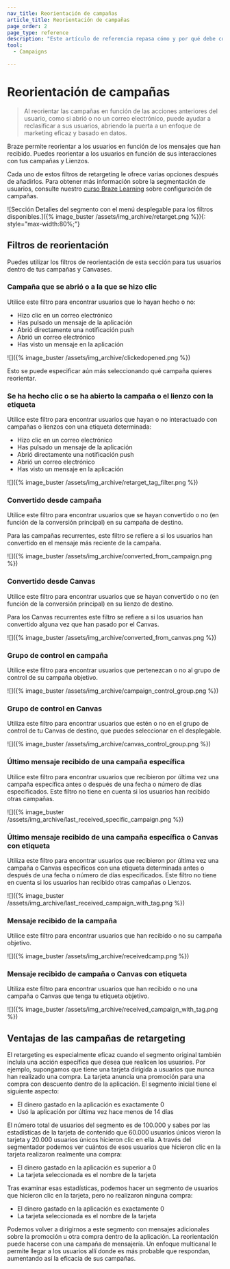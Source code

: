 ```yaml
---
nav_title: Reorientación de campañas
article_title: Reorientación de campañas
page_order: 2
page_type: reference
description: "Este artículo de referencia repasa cómo y por qué debe considerar las campañas de retargeting basadas en los mensajes que reciben sus usuarios."
tool:
  - Campaigns
  
---
```


# Reorientación de campañas

> Al reorientar las campañas en función de las acciones anteriores del usuario, como si abrió o no un correo electrónico, puede ayudar a reclasificar a sus usuarios, abriendo la puerta a un enfoque de marketing eficaz y basado en datos.

Braze permite reorientar a los usuarios en función de los mensajes que han recibido. Puedes reorientar a los usuarios en función de sus interacciones con tus campañas y Lienzos. 

Cada uno de estos filtros de retargeting le ofrece varias opciones después de añadirlos. Para obtener más información sobre la segmentación de usuarios, consulte nuestro [curso Braze Learning](https://learning.braze.com/campaign-setup-delivery-targeting-conversions) sobre configuración de campañas.

![Sección Detalles del segmento con el menú desplegable para los filtros disponibles.]({% image_buster /assets/img_archive/retarget.png %}){: style="max-width:80%;"}

## Filtros de reorientación

Puedes utilizar los filtros de reorientación de esta sección para tus usuarios dentro de tus campañas y Canvases.

### Campaña que se abrió o a la que se hizo clic

Utilice este filtro para encontrar usuarios que lo hayan hecho o no:

- Hizo clic en un correo electrónico
- Has pulsado un mensaje de la aplicación
- Abrió directamente una notificación push
- Abrió un correo electrónico
- Has visto un mensaje en la aplicación

![]({% image_buster /assets/img_archive/clickedopened.png %})

Esto se puede especificar aún más seleccionando qué campaña quieres reorientar.

### Se ha hecho clic o se ha abierto la campaña o el lienzo con la etiqueta

Utilice este filtro para encontrar usuarios que hayan o no interactuado con campañas o lienzos con una etiqueta determinada:

- Hizo clic en un correo electrónico
- Has pulsado un mensaje de la aplicación
- Abrió directamente una notificación push
- Abrió un correo electrónico
- Has visto un mensaje en la aplicación

![]({% image_buster /assets/img_archive/retarget_tag_filter.png %})

### Convertido desde campaña 

Utilice este filtro para encontrar usuarios que se hayan convertido o no (en función de la conversión principal) en su campaña de destino. 

Para las campañas recurrentes, este filtro se refiere a si los usuarios han convertido en el mensaje más reciente de la campaña.

![]({% image_buster /assets/img_archive/converted_from_campaign.png %})

### Convertido desde Canvas 

Utilice este filtro para encontrar usuarios que se hayan convertido o no (en función de la conversión principal) en su lienzo de destino.

Para los Canvas recurrentes este filtro se refiere a si los usuarios han convertido alguna vez que han pasado por el Canvas.

![]({% image_buster /assets/img_archive/converted_from_canvas.png %})

### Grupo de control en campaña 

Utilice este filtro para encontrar usuarios que pertenezcan o no al grupo de control de su campaña objetivo.

![]({% image_buster /assets/img_archive/campaign_control_group.png %})

### Grupo de control en Canvas 

Utiliza este filtro para encontrar usuarios que estén o no en el grupo de control de tu Canvas de destino, que puedes seleccionar en el desplegable.

![]({% image_buster /assets/img_archive/canvas_control_group.png %})

### Último mensaje recibido de una campaña específica 

Utilice este filtro para encontrar usuarios que recibieron por última vez una campaña específica antes o después de una fecha o número de días especificados. Este filtro no tiene en cuenta si los usuarios han recibido otras campañas.

![]({% image_buster /assets/img_archive/last_received_specific_campaign.png %})

### Último mensaje recibido de una campaña específica o Canvas con etiqueta 

Utiliza este filtro para encontrar usuarios que recibieron por última vez una campaña o Canvas específicos con una etiqueta determinada antes o después de una fecha o número de días especificados. Este filtro no tiene en cuenta si los usuarios han recibido otras campañas o Lienzos.

![]({% image_buster /assets/img_archive/last_received_campaign_with_tag.png %})

### Mensaje recibido de la campaña 

Utilice este filtro para encontrar usuarios que han recibido o no su campaña objetivo.

![]({% image_buster /assets/img_archive/receivedcamp.png %})

### Mensaje recibido de campaña o Canvas con etiqueta 

Utiliza este filtro para encontrar usuarios que han recibido o no una campaña o Canvas que tenga tu etiqueta objetivo.

![]({% image_buster /assets/img_archive/received_campaign_with_tag.png %})

## Ventajas de las campañas de retargeting

El retargeting es especialmente eficaz cuando el segmento original también incluía una acción específica que desea que realicen los usuarios. Por ejemplo, supongamos que tiene una tarjeta dirigida a usuarios que nunca han realizado una compra. La tarjeta anuncia una promoción para una compra con descuento dentro de la aplicación. El segmento inicial tiene el siguiente aspecto:

- El dinero gastado en la aplicación es exactamente 0
- Usó la aplicación por última vez hace menos de 14 días

El número total de usuarios del segmento es de 100.000 y sabes por las estadísticas de la tarjeta de contenido que 60.000 usuarios únicos vieron la tarjeta y 20.000 usuarios únicos hicieron clic en ella. A través del segmentador podemos ver cuántos de esos usuarios que hicieron clic en la tarjeta realizaron realmente una compra:

- El dinero gastado en la aplicación es superior a 0
- La tarjeta seleccionada es el nombre de la tarjeta

Tras examinar esas estadísticas, podemos hacer un segmento de usuarios que hicieron clic en la tarjeta, pero no realizaron ninguna compra:

- El dinero gastado en la aplicación es exactamente 0
- La tarjeta seleccionada es el nombre de la tarjeta

Podemos volver a dirigirnos a este segmento con mensajes adicionales sobre la promoción u otra compra dentro de la aplicación. La reorientación puede hacerse con una campaña de mensajería. Un enfoque multicanal le permite llegar a los usuarios allí donde es más probable que respondan, aumentando así la eficacia de sus campañas.

